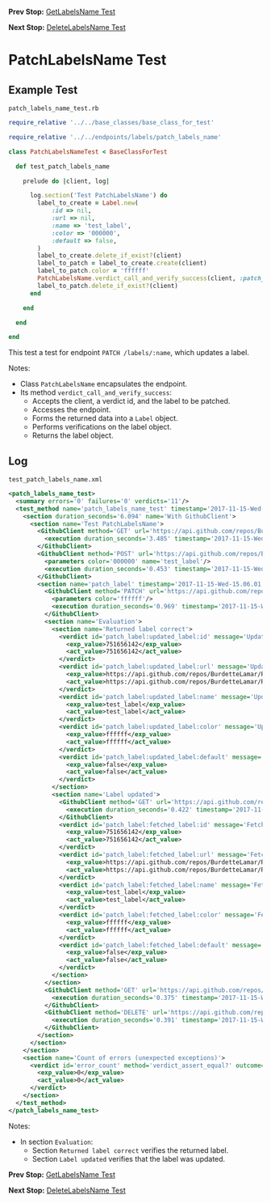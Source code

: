 <!--- GENERATED FILE, DO NOT EDIT --->
**Prev Stop:** [GetLabelsName Test](./GetLabelsName.md#getlabelsname-test)

**Next Stop:** [DeleteLabelsName Test](./DeleteLabelsName.md#deletelabelsname-test)


# PatchLabelsName Test

## Example Test

<code>patch_labels_name_test.rb</code>
```ruby
require_relative '../../base_classes/base_class_for_test'

require_relative '../../endpoints/labels/patch_labels_name'

class PatchLabelsNameTest < BaseClassForTest

  def test_patch_labels_name

    prelude do |client, log|

      log.section('Test PatchLabelsName') do
        label_to_create = Label.new(
            :id => nil,
            :url => nil,
            :name => 'test_label',
            :color => '000000',
            :default => false,
        )
        label_to_create.delete_if_exist?(client)
        label_to_patch = label_to_create.create(client)
        label_to_patch.color = 'ffffff'
        PatchLabelsName.verdict_call_and_verify_success(client, :patch_label, label_to_patch)
        label_to_patch.delete_if_exist?(client)
      end

    end

  end

end
```

This test a test for endpoint `PATCH /labels/:name`, which updates a label.

Notes:

- Class `PatchLabelsName` encapsulates the endpoint.
- Its method `verdict_call_and_verify_success`:
  - Accepts the client, a verdict id, and the label to be patched.
  - Accesses the endpoint.
  - Forms the returned data into a `Label` object.
  - Performs verifications on the label object.
  - Returns the label object.

## Log

<code>test_patch_labels_name.xml</code>
```xml
<patch_labels_name_test>
  <summary errors='0' failures='0' verdicts='11'/>
  <test_method name='patch_labels_name_test' timestamp='2017-11-15-Wed-15.05.57.105'>
    <section duration_seconds='6.094' name='With GithubClient'>
      <section name='Test PatchLabelsName'>
        <GithubClient method='GET' url='https://api.github.com/repos/BurdetteLamar/RubyTest/labels/test_label'>
          <execution duration_seconds='3.485' timestamp='2017-11-15-Wed-15.05.57.105'/>
        </GithubClient>
        <GithubClient method='POST' url='https://api.github.com/repos/BurdetteLamar/RubyTest/labels'>
          <parameters color='000000' name='test_label'/>
          <execution duration_seconds='0.453' timestamp='2017-11-15-Wed-15.06.00.590'/>
        </GithubClient>
        <section name='patch_label' timestamp='2017-11-15-Wed-15.06.01.043'>
          <GithubClient method='PATCH' url='https://api.github.com/repos/BurdetteLamar/RubyTest/labels/test_label'>
            <parameters color='ffffff'/>
            <execution duration_seconds='0.969' timestamp='2017-11-15-Wed-15.06.01.043'/>
          </GithubClient>
          <section name='Evaluation'>
            <section name='Returned label correct'>
              <verdict id='patch_label:updated_label:id' message='Updated label correct' method='verdict_assert_equal?' outcome='passed' volatile='false'>
                <exp_value>751656142</exp_value>
                <act_value>751656142</act_value>
              </verdict>
              <verdict id='patch_label:updated_label:url' message='Updated label correct' method='verdict_assert_equal?' outcome='passed' volatile='false'>
                <exp_value>https://api.github.com/repos/BurdetteLamar/RubyTest/labels/test_label</exp_value>
                <act_value>https://api.github.com/repos/BurdetteLamar/RubyTest/labels/test_label</act_value>
              </verdict>
              <verdict id='patch_label:updated_label:name' message='Updated label correct' method='verdict_assert_equal?' outcome='passed' volatile='false'>
                <exp_value>test_label</exp_value>
                <act_value>test_label</act_value>
              </verdict>
              <verdict id='patch_label:updated_label:color' message='Updated label correct' method='verdict_assert_equal?' outcome='passed' volatile='false'>
                <exp_value>ffffff</exp_value>
                <act_value>ffffff</act_value>
              </verdict>
              <verdict id='patch_label:updated_label:default' message='Updated label correct' method='verdict_assert_equal?' outcome='passed' volatile='false'>
                <exp_value>false</exp_value>
                <act_value>false</act_value>
              </verdict>
            </section>
            <section name='Label updated'>
              <GithubClient method='GET' url='https://api.github.com/repos/BurdetteLamar/RubyTest/labels/test_label'>
                <execution duration_seconds='0.422' timestamp='2017-11-15-Wed-15.06.02.012'/>
              </GithubClient>
              <verdict id='patch_label:fetched_label:id' message='Fetched label correct' method='verdict_assert_equal?' outcome='passed' volatile='false'>
                <exp_value>751656142</exp_value>
                <act_value>751656142</act_value>
              </verdict>
              <verdict id='patch_label:fetched_label:url' message='Fetched label correct' method='verdict_assert_equal?' outcome='passed' volatile='false'>
                <exp_value>https://api.github.com/repos/BurdetteLamar/RubyTest/labels/test_label</exp_value>
                <act_value>https://api.github.com/repos/BurdetteLamar/RubyTest/labels/test_label</act_value>
              </verdict>
              <verdict id='patch_label:fetched_label:name' message='Fetched label correct' method='verdict_assert_equal?' outcome='passed' volatile='false'>
                <exp_value>test_label</exp_value>
                <act_value>test_label</act_value>
              </verdict>
              <verdict id='patch_label:fetched_label:color' message='Fetched label correct' method='verdict_assert_equal?' outcome='passed' volatile='false'>
                <exp_value>ffffff</exp_value>
                <act_value>ffffff</act_value>
              </verdict>
              <verdict id='patch_label:fetched_label:default' message='Fetched label correct' method='verdict_assert_equal?' outcome='passed' volatile='false'>
                <exp_value>false</exp_value>
                <act_value>false</act_value>
              </verdict>
            </section>
          </section>
          <GithubClient method='GET' url='https://api.github.com/repos/BurdetteLamar/RubyTest/labels/test_label'>
            <execution duration_seconds='0.375' timestamp='2017-11-15-Wed-15.06.02.433'/>
          </GithubClient>
          <GithubClient method='DELETE' url='https://api.github.com/repos/BurdetteLamar/RubyTest/labels/test_label'>
            <execution duration_seconds='0.391' timestamp='2017-11-15-Wed-15.06.02.808'/>
          </GithubClient>
        </section>
      </section>
    </section>
    <section name='Count of errors (unexpected exceptions)'>
      <verdict id='error_count' method='verdict_assert_equal?' outcome='passed' volatile='true'>
        <exp_value>0</exp_value>
        <act_value>0</act_value>
      </verdict>
    </section>
  </test_method>
</patch_labels_name_test>
```

Notes:

- In section `Evaluation`:
  - Section `Returned label correct` verifies the returned label.
  - Section `Label updated` verifies that the label was updated.

**Prev Stop:** [GetLabelsName Test](./GetLabelsName.md#getlabelsname-test)

**Next Stop:** [DeleteLabelsName Test](./DeleteLabelsName.md#deletelabelsname-test)

